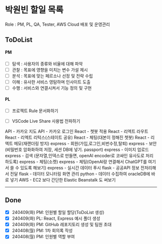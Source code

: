 # 박원빈 할일 목록
Role : PM, PL, QA, Tester, AWS Cloud 배포 및 운영관리

## ToDoList
#### PM
- [ ] 탐색 : 사용자의 종류와 비율에 대해 파악
- [ ] 관찰 : 목표에 영향을 미치는 변수 가설 제시
- [ ] 분석 : 목표에 맞는 페르소나 선정 및 전략 수립
- [ ] 이해 : 유사한 서비스 영탐하며 인사이트 도출
- [ ] 수행 : 서비스와 연결시켜서 기능 정의 및 구현

#### PL 
- [ ] 프로젝트 Rule 문서화하기
- [ ] VSCode Live Share 사용법 전파하기


API - 카카오 지도
API - 카카오 로그인
React - 쳇봇 적용
React - 리엑트 라우트
React - 리엑트 리턱스(스테이트 공유)
React -  체팅(대본이 정해진 쳇봇)
React - 리엑트 메모(재랜더링 방지)
express - 회원(가입,로그인,비번수정,탈퇴)
express - 보안(비밀번호 암화화하여 저장, 세션 DB에 넣기. passport)
express - 이미지 업로드
express - 검색 (문자열,인덱스로 만들면, openAI encoder로 코싸인 유사도로 처리하도록)
express - 체팅(소켓)
express - 체팅(OpenAI랑 연결해서 ChatGPT를 여기서 쓸 수 있도록 해보기)
express - 실시간 데이터 푸시
flask - 공공API 정보 전처리해서 전달
flask - 데이터 모니터링 화면 관리
python - 데이터 수집하여 oracleDB에 바로 넣기
AWS - EC2 보다 간단한 Elastic Beanstalk 도 써보기


---
## Done
- [x] 240409(화) PM: 인원별 할일 할당(ToDoList 생성)
- [x] 240409(화) PL: React, Express 예시 폴더 생성
- [x] 240409(화) PM: GitHub 레포지토리 생성 및 팀원 초대
- [x] 240408(월) PM: 1차 회의록 작성
- [x] 240408(월) PM: 인원별 역할 부여
